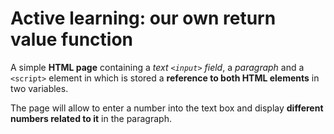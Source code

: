 # Active learning: our own return value function

A simple <strong>HTML page</strong> containing a<em> text `<input>` field</em>, a <em>paragraph</em> and a `<script>` element</em> in which is stored a <strong>reference to both HTML elements</strong> in two variables. 

The page will allow to enter a number into the text box and display <strong>different numbers related to it</strong> in the paragraph. 